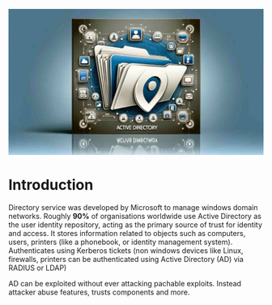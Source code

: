 ![](assets/Pasted%20image%2020241207124120.png)
# Introduction

Directory service was developed by Microsoft to manage windows domain networks. Roughly **90%** of organisations worldwide use Active Directory as the user identity repository, acting as the primary source of trust for identity and access. It stores information related to objects such as computers, users, printers (like a phonebook, or identity management system). Authenticates using Kerberos tickets (non windows devices like Linux, firewalls, printers can be authenticated using Active Directory (AD) via RADIUS or LDAP)

AD can be exploited without ever attacking pachable exploits. Instead attacker abuse features, trusts components and more. 